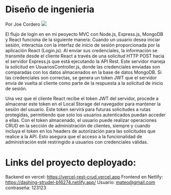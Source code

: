 # Diseño de ingenieria
Por Joe Cordero
![](https://private-user-images.githubusercontent.com/120497590/320658097-caa9bbdb-3472-408a-9c8b-7103e6f4f7c3.png?jwt=eyJhbGciOiJIUzI1NiIsInR5cCI6IkpXVCJ9.eyJpc3MiOiJnaXRodWIuY29tIiwiYXVkIjoicmF3LmdpdGh1YnVzZXJjb250ZW50LmNvbSIsImtleSI6ImtleTUiLCJleHAiOjE3MTI2MTM4ODgsIm5iZiI6MTcxMjYxMzU4OCwicGF0aCI6Ii8xMjA0OTc1OTAvMzIwNjU4MDk3LWNhYTliYmRiLTM0NzItNDA4YS05YzhiLTcxMDNlNmY0ZjdjMy5wbmc_WC1BbXotQWxnb3JpdGhtPUFXUzQtSE1BQy1TSEEyNTYmWC1BbXotQ3JlZGVudGlhbD1BS0lBVkNPRFlMU0E1M1BRSzRaQSUyRjIwMjQwNDA4JTJGdXMtZWFzdC0xJTJGczMlMkZhd3M0X3JlcXVlc3QmWC1BbXotRGF0ZT0yMDI0MDQwOFQyMTU5NDhaJlgtQW16LUV4cGlyZXM9MzAwJlgtQW16LVNpZ25hdHVyZT0zMWM0ZDhjYWEyNWMyMDRjYmE3MGZlZTZhYzkxZmM0ZTQxNTk0MDkwZDg5YWQxMTRiNDJkMjUzMTVhNmNiNjU1JlgtQW16LVNpZ25lZEhlYWRlcnM9aG9zdCZhY3Rvcl9pZD0wJmtleV9pZD0wJnJlcG9faWQ9MCJ9.-xdVhLlam-me8DQX9kFJ6-pSSoscqOyeZkXVZm2PRzo)

El flujo de login en en mi peoyecto MVC con Node.js, Express.js, MongoDB y React funciona de la siguiente manera: Cuando un usuario desea iniciar sesión, interactúa con la interfaz de inicio de sesión proporcionada por la aplicación React (Login.js). Al enviar sus credenciales, la información se transmite desde el cliente React a través de una solicitud HTTP POST hacia el servidor Express.js que está ejecutando la API Rest. Este servidor maneja la solicitud en UsuariosController.js, donde las credenciales enviadas son comparadas con los datos almacenados en la base de datos MongoDB. Si las credenciales son correctas, se genera un token JWT que el servidor envía de vuelta al cliente como parte de la respuesta a la solicitud de inicio de sesión.

Una vez que el cliente React recibe el token JWT del servidor, procede a almacenar este token en el Local Storage del navegador para mantener la sesión del usuario. Este token servirá para futuras solicitudes a rutas protegidas, permitiendo que solo los usuarios autenticados puedan acceder a ellas. Con el token almacenado, el usuario puede realizar operaciones CRUD en la sección de administración de clientes, siempre y cuando incluya el token en los headers de autorización para las solicitudes que realice a la API. Esto asegura que el acceso a la funcionalidad de administración esté restringido a usuarios con credenciales válidas.

# Links del proyecto deployado:
  Backend en vercel: https://vercel-rest-crud.vercel.app
	Frontend en Netlify: https://dashing-strudel-b16274.netlify.app/
  Usuario: mateo@gmail.com
  contraseña: 123123
